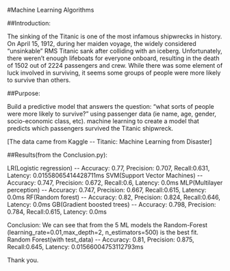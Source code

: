 #Machine Learning Algorithms

##Introduction:

The sinking of the Titanic is one of the most infamous shipwrecks in history.
On April 15, 1912, during her maiden voyage, the widely considered “unsinkable” RMS Titanic sank after colliding with an iceberg. Unfortunately, there weren’t enough lifeboats for everyone onboard, resulting in the death of 1502 out of 2224 passengers and crew.
While there was some element of luck involved in surviving, it seems some groups of people were more likely to survive than others.

##Purpose:

Build a predictive model that answers the question: “what sorts of people were more likely to survive?” using passenger data (ie name, age, gender, socio-economic class, etc).
machine learning to create a model that predicts which passengers survived the Titanic shipwreck.

[The data came from Kaggle -- Titanic: Machine Learning from Disaster]


##Results(from the Conclusion.py):

LR(Logistic regression) -- Accuracy: 0.77, Precision: 0.707, Recall:0.631, Latency: 0.01558065414428711ms
SVM(Support Vector Machines) -- Accuracy: 0.747, Precision: 0.672, Recall:0.6, Latency: 0.0ms
MLP(Multilayer perception) -- Accuracy: 0.747, Precision: 0.667, Recall:0.615, Latency: 0.0ms
RF(Random forest) -- Accuracy: 0.82, Precision: 0.824, Recall:0.646, Latency: 0.0ms
GB(Gradient boosted trees) -- Accuracy: 0.798, Precision: 0.784, Recall:0.615, Latency: 0.0ms

Conclusion:
We can see that from the 5 ML models the Random-Forest (learning_rate=0.01,max_depth=2, n_estimators=500) is the best fit. 
Random Forest(with test_data) -- Accuracy: 0.81, Precision: 0.875, Recall:0.645, Latency: 0.01566004753112793ms

Thank you.
